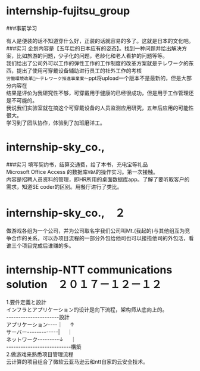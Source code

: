 # internship-fujitsu_group

###事前学习

  有人是便装的话不知道穿什么好，正装的话就容易的多了。这就是日本的文化吧。<br>
###实习
  企划内容是【五年后的日本应有的姿态】。找到一种问题并给出解决方案，比如旅游的问题，少子化的问题，老龄化和老人看护的问题等等。<br>
我们给出了公司外可以工作的弹性工作的工作制度的改革方案就是テレワーク的东西，提出了使用可穿戴设备辅助进行员工的社外工作的考核<br>
`労働環境改革～テレワーク推進事業案～`ppt将upload一个版本不是最新的，但是大部分内容在<br>
结果是评价为我研究性不够，可穿戴用于健康的已经很成功，但是用于工作管理还是不可能的。<br>
我说我们实验室就在搞这个可穿戴设备的人员监测应用研究，五年后应用的可能性很大。<br>
学习到了团队协作，体验到了加班磨洋工。


# internship-sky_co.,

###实习
填写契约书，结算交通费，给了本书，充电宝等礼品<br>
Microsoft Office Access 的数据库`VBA`的操作实习。第一次接触。<br>
内容是招聘人员资料的管理，即HR所用的桌面数据库app。了解了要听取客户的需求，知道SE coder的区别。用餐厅进行了类比。<br>
# internship-sky_co.,　２
做游戏各组为一个公司，并为公司取名字我们公司叫Mt.(我起的)与其他组互为竞争合作的关系，可以办项目流程的一部分外包给他司也可以接揽他司的外包活，看谁三个项目完成后谁赚的多。<br>

# internship-NTT communications solution　２０１７－１２－１２
1.要件定義と設計<br>
インフラとアプリケーション的设计是向下流程，架构师从底向上的。<br> 
----------------------設計<br> 
アプリケーション----｜     ↑<br> 
サーバー-------------|     ｜<br> 
ネットワーク---------↓     ｜<br> 
---------------------------構築<br> 
2.做游戏来熟悉项目管理流程<br> 
云计算的项目组合了微软云亚马逊云和ntt自家的云安全技术。<br> 
